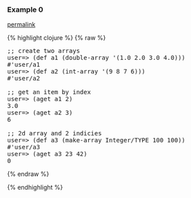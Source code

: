 ### Example 0
[permalink](#example-0)

{% highlight clojure %}
{% raw %}
<pre>
;; create two arrays
user=> (def a1 (double-array '(1.0 2.0 3.0 4.0)))
#'user/a1
user=> (def a2 (int-array '(9 8 7 6)))
#'user/a2

;; get an item by index
user=> (aget a1 2)
3.0
user=> (aget a2 3)
6

;; 2d array and 2 indicies
user=> (def a3 (make-array Integer/TYPE 100 100))
#'user/a3
user=> (aget a3 23 42)
0
</pre>{% endraw %}
{% endhighlight %}


